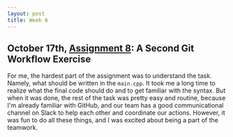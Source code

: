 ```yaml
---
layout: post
title: Week 6
---
```



## October 17th, [Assignment 8](http://www.compsci.hunter.cuny.edu/~sweiss/course_materials/cs_ossd/assignments/assignment_08_git_workflow_2.pdf):   A Second Git Workflow Exercise

For me, the hardest part of the assignment was to understand the task. Namely, what should be written in the `main.cpp`. It took me a long time to realize what the final code should do and to get familiar with the syntax. But when it was done, the rest of the task was pretty easy and routine, because I'm already familiar with GitHub, and our team has a good communicational channel on Slack to help each other and coordinate our actions. 
However, it was fun to do all these things, and I was excited about being a part of the teamwork.
